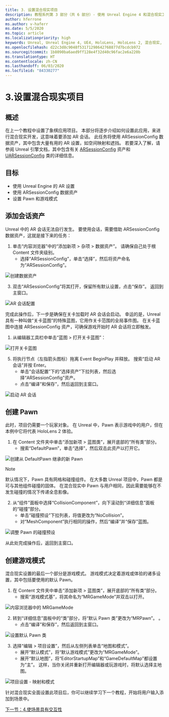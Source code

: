 ```yaml
---
title: 3. 设置混合现实项目
description: 教程系列第 3 部分（共 6 部分）- 使用 Unreal Engine 4 和混合现实工具包 UX Tools 插件构建一款简单的象棋应用
author: hferrone
ms.author: v-haferr
ms.date: 5/5/2020
ms.topic: article
ms.localizationpriority: high
keywords: Unreal, Unreal Engine 4, UE4, HoloLens, HoloLens 2, 混合现实, 教程, 入门, mrtk, uxt, UX Tools, 文档
ms.openlocfilehash: d22c3d8c9048f53171298642768877d7bcdcb972
ms.sourcegitcommit: 1b8090ba6aed9ff128e4f32d40c96fac2e6a220b
ms.translationtype: HT
ms.contentlocale: zh-CN
ms.lasthandoff: 06/03/2020
ms.locfileid: "84330277"
---
```

# <a name="3-setting-up-your-project-for-mixed-reality"></a>3.设置混合现实项目

## <a name="overview"></a>概述

在上一个教程中设置了象棋应用项目。 本部分将逐步介绍如何设置此应用，来进行混合现实开发，这意味着要添加 AR 会话。 此任务将使用 ARSessionConfig 数据资产，其中包含大量有用的 AR 设置，如空间映射和遮挡。 若要深入了解，请参阅 Unreal 引擎文档，其中包含有关 [ARSessionConfig](https://docs.unrealengine.com/en-US/PythonAPI/class/ARSessionConfig.html) 资产和 [UARSessionConfig](https://docs.unrealengine.com/en-US/API/Runtime/AugmentedReality/UARSessionConfig/index.html) 类的详细信息。

## <a name="objectives"></a>目标
* 使用 Unreal Engine 的 AR 设置 
* 使用 ARSessionConfig 数据资产
* 设置 Pawn 和游戏模式

## <a name="adding-the-session-asset"></a>添加会话资产
Unreal 中的 AR 会话无法自行发生。 要使用会话，需要借助 ARSessionConfig 数据资产，这就是接下来的任务：

1. 单击“内容浏览器”中的“添加新项 > 杂项 > 数据资产”。  请确保自己处于根 Content 文件夹级别。 
    * 选择“ARSessionConfig”，单击“选择”，然后将资产命名为“ARSessionConfig”。  

![创建数据资产](images/unreal-uxt/3-createasset.PNG)

3. 双击“ARSessionConfig”将其打开，保留所有默认设置，点击“保存”。  返回到主窗口。 

![AR 会话配置](images/unreal-uxt/3-arsessionconfig.PNG)

完成此操作后，下一步是确保在关卡加载时 AR 会话会启动。 幸运的是，Unreal 具有一种叫做“关卡蓝图”的特殊蓝图，它用作关卡范围的全局事件图。 在关卡蓝图中连接 ARSessionConfig 资产，可确保游戏开始时 AR 会话将立即触发。

1. 从编辑器工具栏中单击“蓝图 > 打开关卡蓝图”： 

![打开关卡蓝图](images/unreal-uxt/3-level-blueprint.PNG)

5. 将执行节点（左指箭头图标）拖离 Event BeginPlay 并释放。 搜索“启动 AR 会话”并按 Enter。  
    * 单击“会话配置”下的“选择资产”下拉列表，然后选择“ARSessionConfig”资产。   
    * 点击“编译”和保存”，然后返回到主窗口。

![启动 AR 会话](images/unreal-uxt/3-start-ar-session.PNG)

## <a name="create-a-pawn"></a>创建 Pawn
此时，项目仍需要一个玩家对象。 在 Unreal 中，Pawn 表示游戏中的用户，但在本例中它将代表 HoloLens 2 体验。

1. 在 Content 文件夹中单击“添加新项 > 蓝图类”，展开底部的“所有类”部分。   
    * 搜索“DefaultPawn”，单击“选择”，然后双击此资产以打开它。  

![创建从 DefaultPawn 继承的新 Pawn](images/unreal-uxt/3-defaultpawn.PNG)

> [!NOTE]
> 默认情况下，Pawn 具有网格和碰撞组件。 在大多数 Unreal 项目中，Pawn 都是可与其他组件碰撞的固体。 在混合现实中 Pawn 与用户相同，因此需要能够在不发生碰撞的情况下传递全息影像。 

2. 从“组件”面板中选择“CollisionComponent”，向下滚动到“详细信息”面板的“碰撞”部分。    
    * 单击“碰撞预设”下拉列表，将值更改为“NoCollision”。  
    * 对“MeshComponent”执行相同的操作，然后“编译”并“保存”蓝图。   

![调整 Pawn 的碰撞预设](images/unreal-uxt/3-nocollision.PNG)

从此处完成操作后，返回到主窗口。

## <a name="create-a-game-mode"></a>创建游戏模式
混合现实设置的最后一个部分是游戏模式。 游戏模式决定着游戏或体验的诸多设置，其中包括要使用的默认 Pawn。

1.  在 Content 文件夹中单击“添加新项 > 蓝图类”，展开底部的“所有类”部分。   
    * 搜索“游戏模式基”，将其命名为“MRGameMode”并双击以打开。  

![内容浏览器中的 MRGameMode](images/unreal-uxt/3-gamemode.PNG)

2.  转到“详细信息”面板中的“类”部分，将“默认 Pawn 类”更改为“MRPawn”。   。 
    * 点击“编译”和保存”，然后返回到主窗口。 

![设置默认 Pawn 类](images/unreal-uxt/3-setpawn.PNG)

3.  选择“编辑 > 项目设置”，然后从左侧列表单击“地图和模式”。  
    * 展开“默认模式”，将“默认游戏模式”更改为“MRGameMode”。   
    * 展开“默认地图”，将“EditorStartupMap”和“GameDefaultMap”都设置为“主”。    这样，当你关闭并重新打开编辑器或玩游戏时，将默认选择主地图。

![项目设置 - 映射和模式](images/unreal-uxt/3-mapsandmodes.PNG)

针对混合现实全面设置此项目后，你可以继续学习下一个教程，开始将用户输入添加到场景中。 

[下一节：4.使场景具有交互性](unreal-uxt-ch4.md)